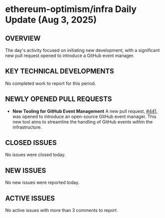 # ethereum-optimism/infra Daily Update (Aug 3, 2025)
## OVERVIEW 
The day's activity focused on initiating new development, with a significant new pull request opened to introduce a GitHub event manager.

## KEY TECHNICAL DEVELOPMENTS

No completed work to report for this period.

## NEWLY OPENED PULL REQUESTS
*   **New Tooling for GitHub Event Management**
    A new pull request, [#441](https://github.com/ethereum-optimism/infra/pull/441), was opened to introduce an open-source GitHub event manager. This new tool aims to streamline the handling of GitHub events within the infrastructure.

## CLOSED ISSUES

No issues were closed today.

## NEW ISSUES

No new issues were reported today.

## ACTIVE ISSUES

No active issues with more than 3 comments to report.
